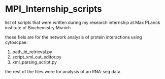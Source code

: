 MPI_Internship_scripts
======================

list of scripts that were written during my research internship at Max PLanck institute of Biochemistry Munich


these fiels are for the network analysis of protein interactions  using cytoscpae:

1. path_id_retrieval.py
2. script_xml_out_editor.py
3. xml_parsing_script.py

the rest of the files were for analysis of an RNA-seq data. 
